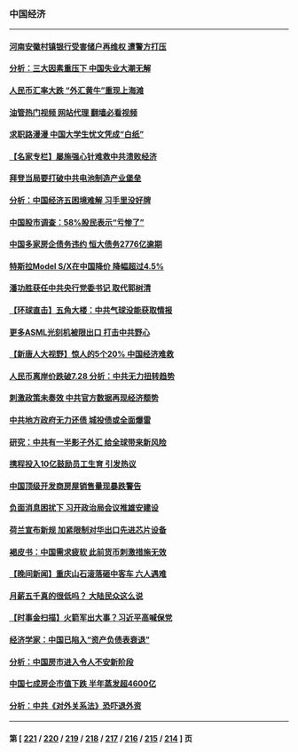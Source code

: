 ### 中国经济
---
#### [河南安徽村镇银行受害储户再维权 遭警方打压](../../pages/ncid283/n14026972.md?07031645) 
#### [分析：三大因素重压下 中国失业大潮无解](../../pages/ncid283/n14026535.md?07031645) 
#### [人民币汇率大跌 “外汇黄牛”重现上海滩](../../pages/ncid283/n14027020.md?07031645) 
#### [油管热门视频 网站代理 翻墙必看视频](http://138.2.39.72:81/youtube.html?epic-marker?07031645)
#### [求职路漫漫 中国大学生忧文凭成“白纸”](../../pages/ncid283/n14027029.md?07031645) 
#### [【名家专栏】屡施强心针难救中共溃败经济](../../pages/ncid283/n14026783.md?07031645) 
#### [拜登当局要打破中共电池制造产业堡垒](../../pages/ncid283/n14026042.md?07031645) 
#### [分析：中国经济五困境难解 习手里没好牌](../../pages/ncid283/n14026281.md?07031645) 
#### [中国股市调查：58%股民表示“亏惨了”](../../pages/ncid283/n14026488.md?07031645) 
#### [中国多家房企债务违约 恒大债务2776亿逾期](../../pages/ncid283/n14026465.md?07031645) 
#### [特斯拉Model S/X在中国降价 降幅超过4.5%](../../pages/ncid283/n14026453.md?07031645) 
#### [潘功胜获任中共央行党委书记 取代郭树清](../../pages/ncid283/n14026373.md?07031645) 
#### [【环球直击】五角大楼：中共气球没能获取情报](../../pages/ncid283/n14025936.md?07031645) 
#### [更多ASML光刻机被限出口 打击中共野心](../../pages/ncid283/n14025979.md?07031645) 
#### [【新唐人大视野】惊人的5个20% 中国经济难救](../../pages/ncid283/n14025955.md?07031645) 
#### [人民币离岸价跌破7.28 分析：中共无力扭转趋势](../../pages/ncid283/n14025851.md?07031645) 
#### [刺激政策未奏效 中共官方数据再现经济颓势](../../pages/ncid283/n14025915.md?07031645) 
#### [中共地方政府无力还债 城投债或全面爆雷](../../pages/ncid283/n14025853.md?07031645) 
#### [研究：中共有一半影子外汇 给全球带来新风险](../../pages/ncid283/n14025844.md?07031645) 
#### [携程投入10亿鼓励员工生育 引发热议](../../pages/ncid283/n14025599.md?07031645) 
#### [中国顶级开发商房屋销售量现暴跌警告](../../pages/ncid283/n14025827.md?07031645) 
#### [负面消息困扰下 习开政治局会议推雄安建设](../../pages/ncid283/n14025707.md?07031645) 
#### [荷兰宣布新规 加紧限制对华出口先进芯片设备](../../pages/ncid283/n14025681.md?07031645) 
#### [褐皮书：中国需求疲软 此前货币刺激措施无效](../../pages/ncid283/n14025565.md?07031645) 
#### [【晚间新闻】重庆山石滚落砸中客车 六人遇难](../../pages/ncid283/n14025587.md?07031645) 
#### [月薪五千真的很低吗？ 大陆民众这么说](../../pages/ncid283/n14025457.md?07031645) 
#### [【时事金扫描】火箭军出大事？习近平高喊保党](../../pages/ncid283/n14025388.md?07031645) 
#### [经济学家：中国已陷入“资产负债表衰退”](../../pages/ncid283/n14025366.md?07031645) 
#### [分析：中国房市进入令人不安新阶段](../../pages/ncid283/n14025181.md?07031645) 
#### [中国七成房企市值下跌 半年蒸发超4600亿](../../pages/ncid283/n14025261.md?07031645) 
#### [分析：中共《对外关系法》恐吓退外资](../../pages/ncid283/n14025071.md?07031645) 

---
#### 第 [ [221](./221.md?07031645) / [220](./220.md?07031645) / [219](./219.md?07031645) / [218](./218.md?07031645) / [217](./217.md?07031645) / [216](./216.md?07031645) / [215](./215.md?07031645) / [214](./214.md?07031645) ] 页
